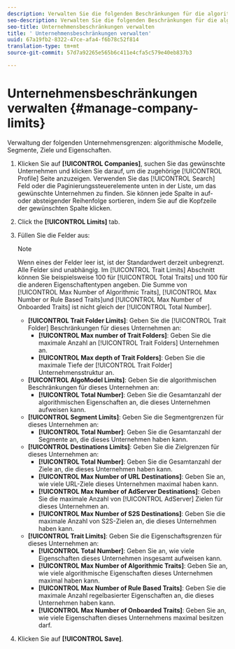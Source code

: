 ```yaml
---
description: Verwalten Sie die folgenden Beschränkungen für die algorithmischen Modelle, Segmente, Ziele und Eigenschaften des Unternehmens.
seo-description: Verwalten Sie die folgenden Beschränkungen für die algorithmischen Modelle, Segmente, Ziele und Eigenschaften des Unternehmens.
seo-title: Unternehmensbeschränkungen verwalten
title: ' Unternehmensbeschränkungen verwalten'
uuid: 67a19fb2-8322-47ce-afa4-f6b78c52f814
translation-type: tm+mt
source-git-commit: 57d7a92265e565b6c411e4cfa5c579e40eb837b3

---
```



# Unternehmensbeschränkungen verwalten {#manage-company-limits}

Verwaltung der folgenden Unternehmensgrenzen: algorithmische Modelle, Segmente, Ziele und Eigenschaften.

<!-- t_company_limits.xml -->

1. Klicken Sie auf **[!UICONTROL Companies]**, suchen Sie das gewünschte Unternehmen und klicken Sie darauf, um die zugehörige [!UICONTROL Profile] Seite anzuzeigen. Verwenden Sie das [!UICONTROL Search] Feld oder die Paginierungssteuerelemente unten in der Liste, um das gewünschte Unternehmen zu finden. Sie können jede Spalte in auf- oder absteigender Reihenfolge sortieren, indem Sie auf die Kopfzeile der gewünschten Spalte klicken.
1. Click the **[!UICONTROL Limits]** tab.
1. Füllen Sie die Felder aus:

   >[!NOTE]
   >
   >Wenn eines der Felder leer ist, ist der Standardwert derzeit unbegrenzt. Alle Felder sind unabhängig. Im [!UICONTROL Trait Limits] Abschnitt können Sie beispielsweise 100 für [!UICONTROL Total Traits] und 100 für die anderen Eigenschaftentypen angeben. Die Summe von [!UICONTROL Max Number of Algorithmic Traits], [!UICONTROL Max Number or Rule Based Traits]und [!UICONTROL Max Number of Onboarded Traits] ist nicht gleich der [!UICONTROL Total Number].

   * **[!UICONTROL Trait Folder Limits]**: Geben Sie die [!UICONTROL Trait Folder] Beschränkungen für dieses Unternehmen an:
      * **[!UICONTROL Max number of Trait Folders]**: Geben Sie die maximale Anzahl an [!UICONTROL Trait Folders] Unternehmen an.
      * **[!UICONTROL Max depth of Trait Folders]**: Geben Sie die maximale Tiefe der [!UICONTROL Trait Folder] Unternehmensstruktur an.
   * **[!UICONTROL AlgoModel Limits]**: Geben Sie die algorithmischen Beschränkungen für dieses Unternehmen an:
      * **[!UICONTROL Total Number]**: Geben Sie die Gesamtanzahl der algorithmischen Eigenschaften an, die dieses Unternehmen aufweisen kann.
   * **[!UICONTROL Segment Limits]**: Geben Sie die Segmentgrenzen für dieses Unternehmen an:
      * **[!UICONTROL Total Number]**: Geben Sie die Gesamtanzahl der Segmente an, die dieses Unternehmen haben kann.
   * **[!UICONTROL Destinations Limits]**: Geben Sie die Zielgrenzen für dieses Unternehmen an:
      * **[!UICONTROL Total Number]**: Geben Sie die Gesamtanzahl der Ziele an, die dieses Unternehmen haben kann.
      * **[!UICONTROL Max Number of URL Destinations]**: Geben Sie an, wie viele URL-Ziele dieses Unternehmen maximal haben kann.
      * **[!UICONTROL Max Number of AdServer Destinations]**: Geben Sie die maximale Anzahl von [!UICONTROL AdServer] Zielen für dieses Unternehmen an.
      * **[!UICONTROL Max Number of S2S Destinations]**: Geben Sie die maximale Anzahl von S2S-Zielen an, die dieses Unternehmen haben kann.
   * **[!UICONTROL Trait Limits]**: Geben Sie die Eigenschaftsgrenzen für dieses Unternehmen an:
      * **[!UICONTROL Total Number]**: Geben Sie an, wie viele Eigenschaften dieses Unternehmen insgesamt aufweisen kann.
      * **[!UICONTROL Max Number of Algorithmic Traits]**: Geben Sie an, wie viele algorithmische Eigenschaften dieses Unternehmen maximal haben kann.
      * **[!UICONTROL Max Number of Rule Based Traits]**: Geben Sie die maximale Anzahl regelbasierter Eigenschaften an, die dieses Unternehmen haben kann.
      * **[!UICONTROL Max Number of Onboarded Traits]**: Geben Sie an, wie viele Eigenschaften dieses Unternehmens maximal besitzen darf.
1. Klicken Sie auf **[!UICONTROL Save]**.
